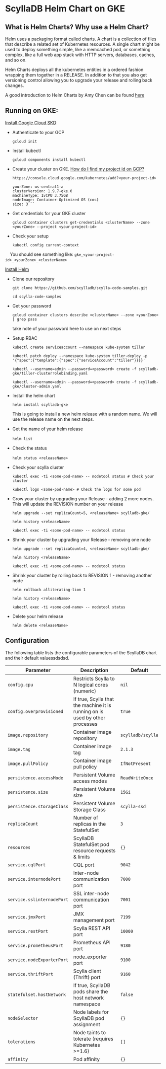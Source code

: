 # ScyllaDB Helm Chart on GKE

 ## What is Helm Charts? Why use a Helm Chart? 
  
Helm uses a packaging format called charts. A chart is a collection of files that describe a related set of Kubernetes resources. A single chart might be used to deploy something simple, like a memcached pod, or something complex, like a full web app stack with HTTP servers, databases, caches, and so on. 

Helm Charts deploys all the kubernetes entities in a ordered fashion wrapping them together in a RELEASE. In addition to that you also get versioning control allowing you to upgrade your release and rolling back changes.

A good introduction to Helm Charts by Amy Chen can be found [here](https://youtu.be/vQX5nokoqrQ)

## Running on GKE:
  
  [Install Google Cloud SKD](https://cloud.google.com/sdk/)

  * Authenticate to your GCP
    
    `gcloud init`
  
  * Install kubectl
    
    `gcloud components install kubectl`

  * Create your cluster on GKE. [How do I find my project id on GCP?](https://cloud.google.com/resource-manager/docs/creating-managing-projects?visit_id=1-636622601155195003-3404293793&rd=1#identifying_projects)
    
    `https://console.cloud.google.com/kubernetes/add?<your-project-id>`

    ```clusterName: helm-test
    yourZone: us-central1-a
    clusterVersion: 1.9.7-gke.0
    machineType: 1vCPU 3.75GB
    nodeImage: Container-Optimized OS (cos)
    size: 3```
    
  * Get credentials for your GKE cluster
    
    `gcloud container clusters get-credentials <clusterName> --zone <yourZone> --project <your-project-id>`

  * Check your setup
    
    `kubectl config current-context`
    
     You should see something like: `gke_<your-project-id>_<yourZone>_<clusterName>` 
    
    
  [Install Helm](https://docs.helm.sh/using_helm/#installing-helm)
  
  * Clone our repository
    
    `git clone https://github.com/scylladb/scylla-code-samples.git`
    
    `cd scylla-code-samples`
  
  * Get your password
    
    `gcloud container clusters describe <clusterName> --zone <yourZone> | grep pass`
    
    take note of your password here to use on next steps
    
  * Setup RBAC
    
    `kubectl create serviceaccount --namespace kube-system tiller`
    
    `kubectl patch deploy --namespace kube-system tiller-deploy -p '{"spec":{"template":{"spec":{"serviceAccount":"tiller"}}}}'`
    
    `kubectl --username=admin --password=<password> create -f scylladb-gke/tiller-clusterrolebinding.yaml`
    
    `kubectl --username=admin --password=<password> create -f scylladb-gke/cluster-admin.yaml`
    
  * Install the helm chart 
    
    `helm install scylladb-gke` 
    
    This is going to install a new helm release with a random name. We will use the release name on the next steps.
    
  * Get the name of your helm release 
    
    `helm list` 
    
  * Check the status 
    
    `helm status <releaseName>` 
    
  * Check your scylla cluster 
    
    `kubectl exec -ti <some-pod-name> -- nodetool status # Check your cluster`
    
    `kubectl logs <some-pod-name> # Check the logs for some pod`
    
  * Grow your cluster by upgrading your Release - adding 2 more nodes. This will update the REVISION number on your release 
    
    `helm upgrade --set replicaCount=5, <releaseName> scylladb-gke/` 
    
    `helm history <releaseName>`
    
    `kubectl exec -ti <some-pod-name> -- nodetool status`

  * Shrink your cluster by upgrading your Release - removing one node
    
    `helm upgrade --set replicaCount=4, <releaseName> scylladb-gke/` 
    
    `helm history <releaseName>`
    
    `kubectl exec -ti <some-pod-name> -- nodetool status`
    
  * Shrink your cluster by rolling back to REVISION 1 - removing another node
    
    `helm rollback alliterating-lion 1` 
    
    `helm history <releaseName>`
    
    `kubectl exec -ti <some-pod-name> -- nodetool status`
    
  * Delete your helm release
    
    `helm delete <releaseName>`


## Configuration

The following table lists the configurable parameters of the ScyllaDB chart and their default valuessdsdsd.

Parameter | Description | Default
--------- | ----------- | -------
`config.cpu` | Restricts Scylla to N logical cores (numeric) | `nil`
`config.overprovisioned` | If true, Scylla that the machine it is running on is used by other processes | `true`
`image.repository` | Container image repository | `scylladb/scylla`
`image.tag` | Container image tag | `2.1.3`
`image.pullPolicy` | Container image pull policy | `IfNotPresent`
`persistence.accessMode` | Persistent Volume access modes  | `ReadWriteOnce`
`persistence.size` | Persistent Volume size | `15Gi`
`persistence.storageClass` | Persistent Volume Storage Class | `scylla-ssd`
`replicaCount` | Number of replicas in the StatefulSet | `3`
`resources` | ScyllaDB StatefulSet pod resource requests & limits | `{}`
`service.cqlPort` | CQL port | `9042`
`service.internodePort` | Inter-node communication port | `7000`
`service.sslinternodePort` | SSL inter-node communication port | `7001`
`service.jmxPort` | JMX management port | `7199`
`service.restPort` | Scylla REST API port | `10000`
`service.prometheusPort` | Prometheus API port | `9180`
`service.nodeExporterPort` | node_exporter port | `9100`
`service.thriftPort` | Scylla client (Thrift) port | `9160`
`statefulset.hostNetwork` | If true, ScyllaDB pods share the host network namespace | `false`
`nodeSelector` | Node labels for ScyllaDB pod assignment | `{}`
`tolerations` | Node taints to tolerate (requires Kubernetes >=1.6) | `[]`
`affinity` | Pod affinity | `{}`
